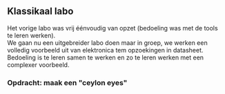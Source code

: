 ## Klassikaal labo

Het vorige labo was vrij éénvoudig van opzet (bedoeling was met de tools te leren werken).  
We gaan nu een uitgebreider labo doen maar in groep, we werken een volledig voorbeeld uit van elektronica tem opzoekingen in datasheet.  
Bedoeling is te leren samen te werken en zo te leren werken met een complexer voorbeeld.  

### Opdracht: maak een "ceylon eyes"

